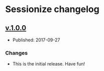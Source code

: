 # Sessionize changelog

## [v.1.0.0](https://github.com/johnjohndoe/sessionize/releases/tag/v.1.0.0)

* Published: 2017-09-27

### Changes

* This is the initial release. Have fun!
